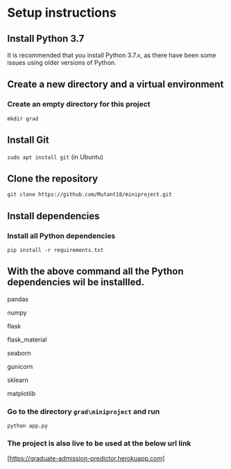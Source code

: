 # Setup instructions 
## Install Python 3.7
It is recommended that you install Python 3.7.x, as there have been some issues using older versions of Python.

## Create a new directory and a virtual environment
### Create an empty directory for this project
`mkdir grad`

## Install Git
`sudo apt install git` (in Ubuntu)

## Clone the  repository
`git clone https://github.com/Mutant18/miniproject.git`

## Install dependencies
### Install all Python dependencies
`pip install -r requirements.txt`

## With the above command all the Python dependencies wil be installled.
 pandas

 numpy

 flask

 flask_material

 seaborn

 gunicorn

 sklearn

 matplotlib


### Go to the directory `grad\miniproject` and run
`python app.py`

### The project is also live to be used at the below url link
[https://graduate-admission-predictor.herokuapp.com]
